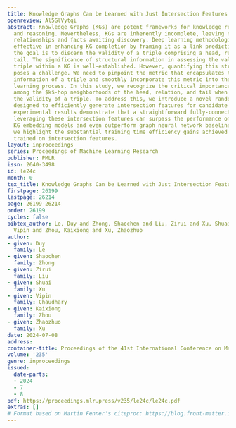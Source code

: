 ```yaml
---
title: Knowledge Graphs Can be Learned with Just Intersection Features
openreview: Al5GlVytqi
abstract: Knowledge Graphs (KGs) are potent frameworks for knowledge representation
  and reasoning. Nevertheless, KGs are inherently incomplete, leaving numerous uncharted
  relationships and facts awaiting discovery. Deep learning methodologies have proven
  effective in enhancing KG completion by framing it as a link prediction task, where
  the goal is to discern the validity of a triple comprising a head, relation, and
  tail. The significance of structural information in assessing the validity of a
  triple within a KG is well-established. However, quantifying this structural information
  poses a challenge. We need to pinpoint the metric that encapsulates the structural
  information of a triple and smoothly incorporate this metric into the link prediction
  learning process. In this study, we recognize the critical importance of the intersection
  among the $k$-hop neighborhoods of the head, relation, and tail when determining
  the validity of a triple. To address this, we introduce a novel randomized algorithm
  designed to efficiently generate intersection features for candidate triples. Our
  experimental results demonstrate that a straightforward fully-connected network
  leveraging these intersection features can surpass the performance of established
  KG embedding models and even outperform graph neural network baselines. Additionally,
  we highlight the substantial training time efficiency gains achieved by our network
  trained on intersection features.
layout: inproceedings
series: Proceedings of Machine Learning Research
publisher: PMLR
issn: 2640-3498
id: le24c
month: 0
tex_title: Knowledge Graphs Can be Learned with Just Intersection Features
firstpage: 26199
lastpage: 26214
page: 26199-26214
order: 26199
cycles: false
bibtex_author: Le, Duy and Zhong, Shaochen and Liu, Zirui and Xu, Shuai and Chaudhary,
  Vipin and Zhou, Kaixiong and Xu, Zhaozhuo
author:
- given: Duy
  family: Le
- given: Shaochen
  family: Zhong
- given: Zirui
  family: Liu
- given: Shuai
  family: Xu
- given: Vipin
  family: Chaudhary
- given: Kaixiong
  family: Zhou
- given: Zhaozhuo
  family: Xu
date: 2024-07-08
address:
container-title: Proceedings of the 41st International Conference on Machine Learning
volume: '235'
genre: inproceedings
issued:
  date-parts:
  - 2024
  - 7
  - 8
pdf: https://proceedings.mlr.press/v235/le24c/le24c.pdf
extras: []
# Format based on Martin Fenner's citeproc: https://blog.front-matter.io/posts/citeproc-yaml-for-bibliographies/
---
```

